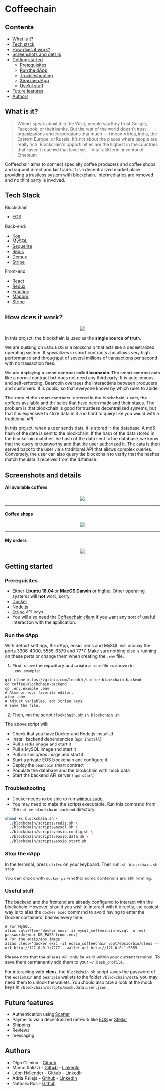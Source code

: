 # Coffeechain

## Contents

* [What is it?](https://github.com/leonhfr/coffee-blockchain-backend#what-is-it)
* [Tech stack](https://github.com/leonhfr/coffee-blockchain-backend#tech-stack)
* [How does it work?](https://github.com/leonhfr/coffee-blockchain-backend#how-does-it-work)
* [Screenshots and details](https://github.com/leonhfr/coffee-blockchain-backend#screenshots-and-details)
* [Getting started](https://github.com/leonhfr/coffee-blockchain-backend#getting-started)
  * [Prerequisites](https://github.com/leonhfr/coffee-blockchain-backend#prerequisites)
  * [Run the dApp](https://github.com/leonhfr/coffee-blockchain-backend#run-the-dapp)
  * [Troubleshooting](https://github.com/leonhfr/coffee-blockchain-backend#troubleshooting)
  * [Stop the dApp](https://github.com/leonhfr/coffee-blockchain-backend#stop-the-dapp)
  * [Useful stuff](https://github.com/leonhfr/coffee-blockchain-backend#useful-stuff)
* [Future features](https://github.com/leonhfr/coffee-blockchain-backend#future-features)
* [Authors](https://github.com/leonhfr/coffee-blockchain-backend#authors)

## What is it?

> When I speak about it in the West, people say they trust Google, Facebook, or their banks. But the rest of the world doesn't trust organizations and corporations that much — I mean Africa, India, the Eastern Europe, or Russia. It’s not about the places where people are really rich. Blockchain's opportunities are the highest in the countries that haven’t reached that level yet. - Vitalik Buterin, inventor of Ethereum

Coffeechain aims to connect specialty coffee producers and coffee shops and support direct and fair trade. It is a decentralized market place providing a trustless system with blockchain. Intermediaries are removed and no third party is involved.

## Tech Stack

Blockchain:
* [EOS](https://eos.io/)

Back-end:
* [Koa](https://koajs.com/)
* [MySQL](https://www.mysql.com/)
* [Sequelize](http://docs.sequelizejs.com/)
* [Redis](https://redis.io/)
* [Demux](https://github.com/EOSIO/demux-js)
* [Stripe](https://stripe.com/)

Front-end:
* [React](https://reactjs.org/)
* [Redux](https://redux.js.org/)
* [Emotion](https://emotion.sh/)
* [Mapbox](https://www.mapbox.com/)
* [Stripe](https://stripe.com/)

## How does it work?

<p align="center">
  <img style="max-width:600px;" src="./docs/diagram.png" />
</p>

In this project, the blockchain is used as the **single source of truth**.

We are building on EOS. EOS is a blockchain that acts like a decentralized operating system. It specializes in smart contracts and allows very high performance and throughput of several millions of transactions per second with no transaction fees.

We are deploying a smart contract called **beancoin**. The smart contract acts like a normal contract but does not need any third party. It is autonomous and self-enforcing. Beancoin oversees the interactions between producers and customers. It is public, so that everyone knows by which rules to abide.

The state of the smart contracts is stored in the blockchain: users, the coffees available and the sales that have been made and their status. The problem is that blockchain is good for trustless decentralized systems, but that it is expensive to store data in it and hard to query like you would with a traditional API.

In this project, when a user sends data, it is stored in the database. A md5 hash of the data is sent to the blockchain. If the hash of the data stored in the blockchain matches the hash of the data sent to the database, we know that the query is trustworthy and that the user authorized it. The data is then served back to the user via a traditional API that allows complex queries. Conversely, the user can also query the blockchain to verify that the hashes match the data it received from the database.


## Screenshots and details

#### All available coffees

<p align="center">
  <img style="max-width:600px;" src="./docs/coffees.png" />
</p>

---

#### Coffee shops

<p align="center">
  <img style="max-width:600px;" src="./docs/coffee-shops.png" />
</p>

---

#### My orders

<p align="center">
  <img style="max-width:600px;" src="./docs/my-orders.png" />
</p>

## Getting started

### Prerequisites

* Either **Ubuntu 18.04** or **MacOS Darwin** or higher. Other operating systems will **not** work, sorry.
* [Docker](https://docs.docker.com/install/linux/docker-ce/ubuntu/)
* [Node.js](https://nodejs.org/en/download/package-manager/#debian-and-ubuntu-based-linux-distributions)
* [Stripe](https://stripe.com/) API keys
* You will also need the [Coffeechain client](https://github.com/chinins/coffee-chain-frontend) if you want any sort of useful interaction with the application.

### Run the dApp

With default settings, the dApp, eosio, redis and MySQL will occupy the ports 3306, 4000, 5555, 6379 and 7777. Make sure nothing else is running on these ports or change them when creating the `.env` file.

1. First, clone the repository and create a `.env` file as shown in `.env.example`:
```shell
git clone https://github.com/leonhfr/coffee-blockchain-backend
cd coffee-blockchain-backend
cp .env.example .env
# Atom or your favorite editor:
atom .env
# Adjust variables, add Stripe keys.
# Save the file.
```
2. Then, run the script `blockchain.sh`: `sh blockchain.sh`

The above script will:
* Check that you have Docker and Node.js installed
* Install backend dependencies (`npm install`)
* Pull a redis image and start it
* Pull a MySQL image and start it
* Pull an eosio/eos image and start it
* Start a private EOS blockchain and configure it
* Deploy the `beancoin` smart contract
* Populate the database and the blockchain with mock data
* Start the backend API server (`npm start`)

### Troubleshooting
* Docker needs to be able to run [without sudo](https://docs.docker.com/install/linux/linux-postinstall/).
* You may need to make the scripts executable. Run this command from the `coffee-blockchain-backend` directory:
```sh
chmod +x blockchain.sh \
  ./blockchain/scripts/redis.sh \
  ./blockchain/scripts/mysql.sh \
  ./blockchain/scripts/eosio.config.sh \
  ./blockchain/scripts/eosio.data.sh \
  ./blockchain/scripts/eosio.start.sh
```

### Stop the dApp

In the terminal, press `ctrl+c` on your keyboard. Then run: `sh blockchain.sh stop`

You can check with `docker ps` whether some containers are still running.

### Useful stuff

The backend and the frontend are already configured to interact with the blockchain. However, should you wish to interact with it directly, the easiest way is to alias the `docker exec` command to avoid having to enter the Docker containers' bashes every time.

```shell
# For MySQL:
alias sqlcoffee='docker exec -it mysql_coffeechain mysql -u root --password=[your DB_PASS from .env]'
# For the eosis/eos image:
alias cleos='docker exec -it eosio_coffeechain /opt/eosio/bin/cleos --url http://127.0.0.1:7777 --wallet-url http://127.0.0.1:5555'
```

Please note that the aliases will only be valid within your current terminal. To save them permanently add them to your `~/.bash_profile`.

For interacting with **cleos**, the `blockchain.sh` script saves the password of the `eosiomain` and `beancoin` wallets to the folder `/blockchain/data`, you may need them to unlock the wallets. You should also take a look at the mock keys in `/blockchain/scripts/mock.data.user.json`.

## Future features

* Authentication using [Scatter](https://get-scatter.com/)
* Payments via a decentralized network like [EOS](https://eos.io/) or [Stellar](https://www.stellar.org/)
* Shipping
* Reviews
* messaging

## Authors

* Olga Chinina - [Github](https://github.com/chinins)
* Marco Galizzi - [Github](https://github.com/Tezenn) - [LinkedIn](https://www.linkedin.com/in/marco-galizzi-8084a5173/)
* Léon Hollender - [Github](https://github.com/leonhfr) - [LinkedIn](https://www.linkedin.com/in/leonhollender/)
* Adria Palleja - [Github](https://github.com/adriapalleja) - [LinkedIn](https://www.linkedin.com/in/adri%C3%A0-pallej%C3%A0-3876a186/)
* Nathalia Rus - [Github](https://github.com/nathaliarus)
